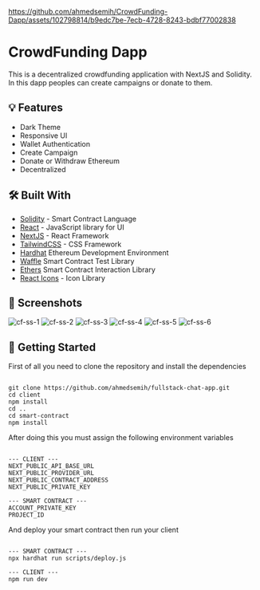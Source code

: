https://github.com/ahmedsemih/CrowdFunding-Dapp/assets/102798814/b9edc7be-7ecb-4728-8243-bdbf77002838

# CrowdFunding Dapp

This is a decentralized crowdfunding application with NextJS and Solidity. In this dapp peoples can create campaigns or donate to them.

## :bulb: Features

- Dark Theme
- Responsive UI
- Wallet Authentication
- Create Campaign
- Donate or Withdraw Ethereum
- Decentralized

## :hammer_and_wrench: Built With

- [Solidity](https://soliditylang.org/) - Smart Contract Language
- [React](https://reactjs.org/) - JavaScript library for UI
- [NextJS](https://nextjs.org/) - React Framework
- [TailwindCSS](https://tailwindcss.com/) - CSS Framework
- [Hardhat](https://hardhat.org/) Ethereum Development Environment
- [Waffle](https://ethereum-waffle.readthedocs.io/en/latest/) Smart Contract Test Library
- [Ethers](https://docs.ethers.org/v5/) Smart Contract Interaction Library
- [React Icons](https://react-icons.github.io/react-icons/) - Icon Library


## :camera_flash: Screenshots
![cf-ss-1](https://github.com/ahmedsemih/CrowdFunding-Dapp/assets/102798814/678b0929-be1c-4d20-bc60-30ae9ec65ad2)
![cf-ss-2](https://github.com/ahmedsemih/CrowdFunding-Dapp/assets/102798814/f641d0c4-fbd1-4746-b161-70891d0f1df1)
![cf-ss-3](https://github.com/ahmedsemih/CrowdFunding-Dapp/assets/102798814/e5048589-5967-4827-8e6f-afb2e2b5524c)
![cf-ss-4](https://github.com/ahmedsemih/CrowdFunding-Dapp/assets/102798814/cf6a52f3-db16-4c90-993b-ee083b11d51b)
![cf-ss-5](https://github.com/ahmedsemih/CrowdFunding-Dapp/assets/102798814/93642aba-c005-4093-9efb-78584cd2eb96)
![cf-ss-6](https://github.com/ahmedsemih/CrowdFunding-Dapp/assets/102798814/00a569de-726b-4c27-ba21-54518af17f6f)

## :triangular_flag_on_post: Getting Started

First of all you need to clone the repository and install the dependencies

```shell

git clone https://github.com/ahmedsemih/fullstack-chat-app.git
cd client
npm install
cd ..
cd smart-contract
npm install

```

After doing this you must assign the following environment variables

```shell

--- CLIENT ---
NEXT_PUBLIC_API_BASE_URL
NEXT_PUBLIC_PROVIDER_URL
NEXT_PUBLIC_CONTRACT_ADDRESS
NEXT_PUBLIC_PRIVATE_KEY

--- SMART CONTRACT ---
ACCOUNT_PRIVATE_KEY
PROJECT_ID

```

And deploy your smart contract then run your client

```shell

--- SMART CONTRACT ---
npx hardhat run scripts/deploy.js

--- CLIENT ---
npm run dev

```

